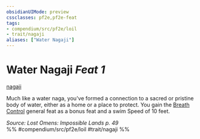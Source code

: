 ```yaml
---
obsidianUIMode: preview
cssclasses: pf2e,pf2e-feat
tags:
- compendium/src/pf2e/loil
- trait/nagaji
aliases: ["Water Nagaji"]
---
```

# Water Nagaji  *Feat 1*  
[nagaji](rules/traits/nagaji-loil.md "Nagaji Ancestry & Heritage Trait")  


Much like a water naga, you've formed a connection to a sacred or pristine body of water, either as a home or a place to protect. You gain the [Breath Control](compendium/feats/breath-control.md) general feat as a bonus feat and a swim Speed of 10 feet.

*Source: Lost Omens: Impossible Lands p. 49*  
%% #compendium/src/pf2e/loil #trait/nagaji %%